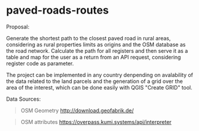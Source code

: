 # paved-roads-routes

Proposal: 

Generate the shortest path to the closest paved road in rural areas, considering as rural properties limits as origins and the OSM database as the road network. Calculate the path for all registers and then serve it as a table and map for the user as a return from an API request, considering register code as parameter. 

The project can be implemented in any country denpending on avalability of the data related to the land parcels and the generation of a grid over the area of the interest, which can be done easily with QGIS "Create GRID" tool. 

Data Sources: 

 >OSM Geometry 
    http://download.geofabrik.de/

 >OSM attributes
   https://overpass.kumi.systems/api/interpreter

   

 
